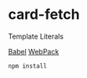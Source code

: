 # card-fetch
 Template Literals

[Babel](https://babeljs.io)
[WebPack](https://github.com/webpack/webpack.js.org)

```javascript
npm install
```
